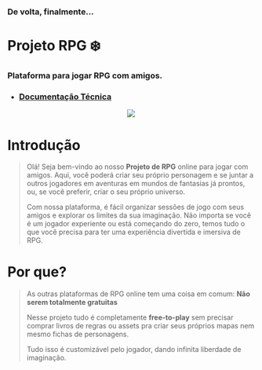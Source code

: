 ### De volta, finalmente...

# Projeto RPG :snowflake: 

### Plataforma para jogar RPG com amigos.
- ### [Documentação Técnica](https://github.com/toxxxey/projeto-rpg/blob/master/docs.md) 

<p align="center">
  <img src="https://media.tenor.com/i2AeJZKldpUAAAAC/pen-pen-evangelion.gif" />
</p>

# Introdução 

> Olá! Seja bem-vindo ao nosso __Projeto de RPG__ online para jogar com amigos. Aqui, você poderá criar seu próprio personagem e se juntar a outros jogadores em aventuras em mundos de fantasias já prontos, ou, se você preferir, criar o seu próprio universo.
>
> Com nossa plataforma, é fácil organizar sessões de jogo com seus amigos e explorar os limites da sua imaginação. Não importa se você é um jogador experiente ou está   começando do zero, temos tudo o que você precisa para ter uma experiência divertida e imersiva de RPG.

# Por que?

> As outras plataformas de RPG online tem uma coisa em comum: __Não serem totalmente gratuitas__  
>
> Nesse projeto tudo é completamente __free-to-play__ sem precisar comprar livros de regras ou assets pra criar seus próprios mapas nem mesmo fichas de personagens.
>
> Tudo isso é customizável pelo jogador, dando infinita liberdade de imaginação.

